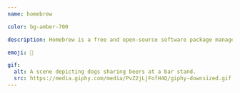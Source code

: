 ```yaml
---
name: homebrew

color: bg-amber-700

description: Homebrew is a free and open-source software package management system that simplifies the installation of software on Apple's operating system, macOS, as well as Linux.

emoji: 🍺

gif:
  alt: A scene depicting dogs sharing beers at a bar stand.
  src: https://media.giphy.com/media/PvZ2jLjFofH4Q/giphy-downsized.gif
---
```

